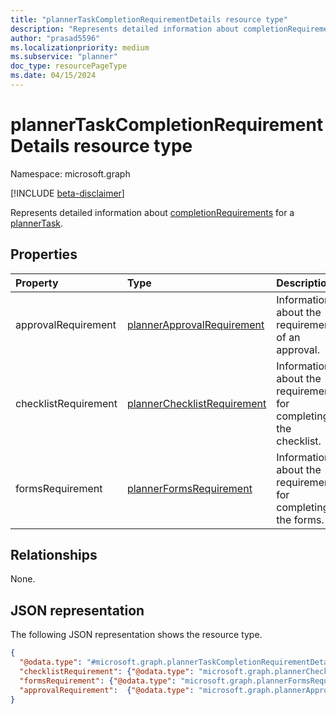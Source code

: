 ```yaml
---
title: "plannerTaskCompletionRequirementDetails resource type"
description: "Represents detailed information about completionRequirements for a plannerTask."
author: "prasad5596"
ms.localizationpriority: medium
ms.subservice: "planner"
doc_type: resourcePageType
ms.date: 04/15/2024
---
```


# plannerTaskCompletionRequirementDetails resource type

Namespace: microsoft.graph

[!INCLUDE [beta-disclaimer](../../includes/beta-disclaimer.md)]

Represents detailed information about [completionRequirements](plannertask.md#plannertaskcompletionrequirements-values) for a [plannerTask](plannertask.md).

## Properties

|Property|Type|Description|
|:---|:---|:---|
|approvalRequirement |[plannerApprovalRequirement](plannerapprovalrequirement.md)  |Information about the requirements of an approval.|
|checklistRequirement|[plannerChecklistRequirement](plannerchecklistrequirement.md)|Information about the requirements for completing the checklist.|
|formsRequirement|[plannerFormsRequirement](plannerformsrequirement.md)|Information about the requirements for completing the forms.|

## Relationships

None.

## JSON representation

The following JSON representation shows the resource type.

<!--{
  "blockType": "resource",
  "@odata.type": "microsoft.graph.plannerTaskCompletionRequirementDetails"
}-->
``` json
{
  "@odata.type": "#microsoft.graph.plannerTaskCompletionRequirementDetails",
  "checklistRequirement": {"@odata.type": "microsoft.graph.plannerChecklistRequirement"},
  "formsRequirement": {"@odata.type": "microsoft.graph.plannerFormsRequirement"},
  "approvalRequirement":  {"@odata.type": "microsoft.graph.plannerApprovalRequirement" }
}
```

